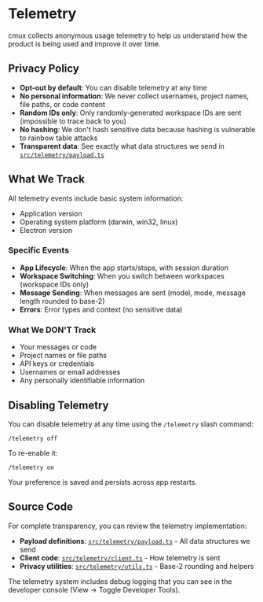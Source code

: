 # Telemetry

cmux collects anonymous usage telemetry to help us understand how the product is being used and improve it over time.

## Privacy Policy

- **Opt-out by default**: You can disable telemetry at any time
- **No personal information**: We never collect usernames, project names, file paths, or code content
- **Random IDs only**: Only randomly-generated workspace IDs are sent (impossible to trace back to you)
- **No hashing**: We don't hash sensitive data because hashing is vulnerable to rainbow table attacks
- **Transparent data**: See exactly what data structures we send in [`src/telemetry/payload.ts`](https://github.com/coder/cmux/blob/main/src/telemetry/payload.ts)

## What We Track

All telemetry events include basic system information:

- Application version
- Operating system platform (darwin, win32, linux)
- Electron version

### Specific Events

- **App Lifecycle**: When the app starts/stops, with session duration
- **Workspace Switching**: When you switch between workspaces (workspace IDs only)
- **Message Sending**: When messages are sent (model, mode, message length rounded to base-2)
- **Errors**: Error types and context (no sensitive data)

### What We DON'T Track

- Your messages or code
- Project names or file paths
- API keys or credentials
- Usernames or email addresses
- Any personally identifiable information

## Disabling Telemetry

You can disable telemetry at any time using the `/telemetry` slash command:

```
/telemetry off
```

To re-enable it:

```
/telemetry on
```

Your preference is saved and persists across app restarts.

## Source Code

For complete transparency, you can review the telemetry implementation:

- **Payload definitions**: [`src/telemetry/payload.ts`](https://github.com/coder/cmux/blob/main/src/telemetry/payload.ts) - All data structures we send
- **Client code**: [`src/telemetry/client.ts`](https://github.com/coder/cmux/blob/main/src/telemetry/client.ts) - How telemetry is sent
- **Privacy utilities**: [`src/telemetry/utils.ts`](https://github.com/coder/cmux/blob/main/src/telemetry/utils.ts) - Base-2 rounding and helpers

The telemetry system includes debug logging that you can see in the developer console (View → Toggle Developer Tools).
